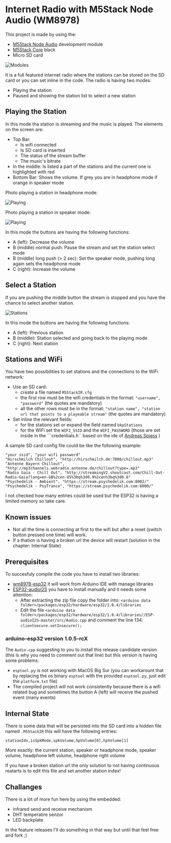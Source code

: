 # Internet Radio with M5Stack Node Audio (WM8978)

This project is made by using the:
- [M5Stack Node Audio](https://m5stack.com/collections/m5-base/products/node-module) development module
- [M5Stack Core](https://m5stack.com/collections/m5-core/products/basic-core-iot-development-kit) black 
- Micro SD card

![Modules](https://github.com/aattila/m5stack/raw/master/M5StackIR/img/modules.jpg)

It is a full featured internet radio where the stations can be stored on the SD card or you can set inline in the code. The radio is having two modes:
- Playing the station
- Paused and showing the station list to select a new station

## Playing the Station

In this mode tha station is streaming and the music is played. The elements on the screen are:
- Top Bar: 
  - Is wifi connected
  - Is SD card is inserted
  - The status of the stream buffer
  - The music's bitrate
- In the middle: Is listed a part of the stations and the current one is highlighted with red
- Bottom Bar: Shows the volume. If grey you are in headphone mode if orange in speaker mode

Photo playing a station in headphone mode:

![Playing](https://github.com/aattila/m5stack/raw/master/M5StackIR/img/headphonemode.jpg)

Photo playing a station in speaker mode:

![Playing](https://github.com/aattila/m5stack/raw/master/M5StackIR/img/speakermode.jpg)

In this mode the buttons are having the following functions:
- A (left): Decrease the volume
- B (middle) normal push: Pause the stream and set the station select mode
- B (middle) long push (> 2 sec): Set the speaker mode, pushing long again sets the headphone mode
- C (right): Increase the volume

## Select a Station

If you are pushing the middle button the stream is stopped and you have the chance to select another station.

![Stations](https://github.com/aattila/m5stack/raw/master/M5StackIR/img/stationsselect.jpg)

In this mode the buttons are having the following functions:
- A (left): Previous station
- B (middle): Station selected and going back to the playing mode
- C (right): Next station

## Stations and WiFi

You have two possibilities to set stations and the connections to the WiFi network:
- Use an SD card:
  - create a file named ```M5StackIR.cfg```
  - the first row must be the wifi credentials in the format: ```"username", "password"``` (the quotes are mandatory)
  - all the other rows must be in the format: ```"station name", "station url that points to a playeable stream"``` (the quotes are mandatory)
- Set inline the relevant fields:
  - for the stations set or expand the field named ```bkpStations```
  - for the WiFi set the ```WIFI_SSID``` and the ```WIFI_PASSWORD``` (those are set inside in the ```credentials.h`` based on the ide of [Andreas Spiess](https://www.sensorsiot.org) )
  
A sample SD card config file could be like the following example:
```
"your ssid", "your wifi password"
"Hirschmilch Chillout", "http://hirschmilch.de:7000/chillout.mp3"
"Antenne Bayern Chillout", "http://mp3channels.webradio.antenne.de/chillout?type=.mp3"
"Radio Gaia - Chill Out", "http://streamingV2.shoutcast.com/Chill-Out-Radio-Gaia?lang=en-GB%2cen-US%3bq%3d0.9%2cen%3bq%3d0.8"
"Psychedelik - Ambient", "https://stream.psychedelik.com:8002/"
"Psychedelik - PsyTrance", "https://stream.psychedelik.com:8000/"
```
I not checked how many entries could be used but the ESP32 is having a limited memory so take care.

## Known issues

- Not all the time is connecting at first to the wifi but after a reset (switch button pressed one time) will work.
- If a thation is having a broken url the device will restart (solution in the chapter: Internal State)

## Prerequisites

To succesfuly compile the code you have to install two libraries:
- [wm8978-esp32](https://github.com/CelliesProjects/wm8978-esp32) it will work from Arduino IDE with manage libraries
- [ESP32-audioI2S](https://github.com/schreibfaul1/ESP32-audioI2S) you have to install manually and it needs some attention:
  - After extracting the zip file copy the folder into: ```<arduino data folder>/packages/esp32/hardware/esp32/1.0.4/libraries``` 
  - Edit the file ```<arduino data folder>/packages/esp32/hardware/esp32/1.0.4/libraries//ESP-audioI2S-master/src/Audio.cpp``` and comment the line 134: ```clientsecure.setInsecure();```
  
### arduino-esp32 version 1.0.5-rcX

The ```Audio.cpp``` suggesting to you to install this release candidate version (this is why you need to comment out that line) but this version is having some problems:
- ```esptool.py``` is not working with MacOS Big Sur (you can workarount that by replacing the os binary ```esptool``` with the provided ```esptool.py```, just edit the ```platform.txt``` file)
- The compiled project will not work consistently because there is a wifi related bug and sometimes the button A (left) will receive the pushed event (many events)

## Internal State

There is some data that will be persisted into the SD card into a hidden file named ```.M5StackIR``` this will have the following entries:
```
stationIdx,isSpkMode,spkVolume,hpVolume[0],hpVolume[1]
``` 
More exactly: the current station, speaker or headphone mode, speaker volume, headphone left volume, headphone right volume

If you have a broken station url the only solution to not having continuous reatarts is to edit this file and set another station index!

## Challanges

There is a lot of more fun here by using the embedded:
- infrared send and receive mechanism
- DHT temperatire senzor
- LED backplate

In the feature releases I'll do something in that way but until that feel free and fork ;)



  


